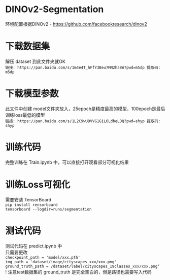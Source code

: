 # DINOv2-Segmentation
  环境配置根据DINOv2 - https://github.com/facebookresearch/dinov2
# 下载数据集
  解压 dataset 到此文件夹就OK  
  ```链接: https://pan.baidu.com/s/1m4e4T_hFfY3Beu7MN2ha8A?pwd=m5dp 提取码: m5dp```
# 下载模型参数
  此文件中创建 model文件夹放入，25epoch是精度最高的模型，100epoch是最后训练loss最低的模型  
  ```链接: https://pan.baidu.com/s/1L2C9wU9VVG1GiL6LdbeLOQ?pwd=shyp 提取码: shyp```
# 训练代码
  完整训练在 Train.ipynb 中，可以直接打开观看部分可视化结果
# 训练Loss可视化
  需要安装 TensorBoard  
  ```pip install rensorboard ```  
  ``` tensorboard --logdir=runs/segmentation ```  
# 测试代码
  测试代码在 predict.ipynb 中  
  只需要更改  
  ```checkpoint_path = 'model/xxx.pth'```  
```img_path = 'dataset/image/cityscapes_xxx/xxx.png'```  
```ground_truth_path = /dataset/label/cityscapes_19classes_xxx/xxx.png‘```  
  ! 注意test数据集的 ground_truth 是完全空白的，但是路径也需要写入代码

